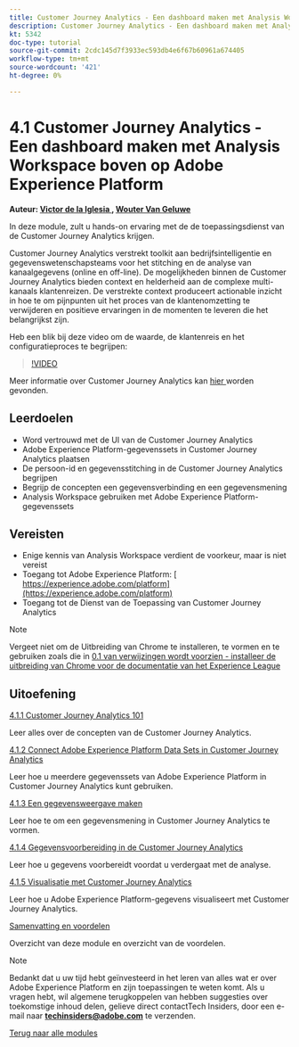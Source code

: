 ```yaml
---
title: Customer Journey Analytics - Een dashboard maken met Analysis Workspace boven op Adobe Experience Platform
description: Customer Journey Analytics - Een dashboard maken met Analysis Workspace boven op Adobe Experience Platform
kt: 5342
doc-type: tutorial
source-git-commit: 2cdc145d7f3933ec593db4e6f67b60961a674405
workflow-type: tm+mt
source-wordcount: '421'
ht-degree: 0%

---
```


# 4.1 Customer Journey Analytics - Een dashboard maken met Analysis Workspace boven op Adobe Experience Platform

**Auteur: [ Victor de la Iglesia ](https://www.linkedin.com/in/victordelaiglesia/), [ Wouter Van Geluwe ](https://www.linkedin.com/in/woutervangeluwe/)**

In deze module, zult u hands-on ervaring met de de toepassingsdienst van de Customer Journey Analytics krijgen.

Customer Journey Analytics verstrekt toolkit aan bedrijfsintelligentie en gegevenswetenschapsteams voor het stitching en de analyse van kanaalgegevens (online en off-line). De mogelijkheden binnen de Customer Journey Analytics bieden context en helderheid aan de complexe multi-kanaals klantenreizen. De verstrekte context produceert actionable inzicht in hoe te om pijnpunten uit het proces van de klantenomzetting te verwijderen en positieve ervaringen in de momenten te leveren die het belangrijkst zijn.


Heb een blik bij deze video om de waarde, de klantenreis en het configuratieproces te begrijpen:

>[!VIDEO](https://video.tv.adobe.com/v/327188?quality=12&learn=on)

Meer informatie over Customer Journey Analytics kan [ hier ](https://spark.adobe.com/page/t62eiRu9l6iWJ/) worden gevonden.

## Leerdoelen

- Word vertrouwd met de UI van de Customer Journey Analytics
- Adobe Experience Platform-gegevenssets in Customer Journey Analytics plaatsen
- De persoon-id en gegevensstitching in de Customer Journey Analytics begrijpen
- Begrijp de concepten een gegevensverbinding en een gegevensmening
- Analysis Workspace gebruiken met Adobe Experience Platform-gegevenssets

## Vereisten

- Enige kennis van Analysis Workspace verdient de voorkeur, maar is niet vereist
- Toegang tot Adobe Experience Platform: [ https://experience.adobe.com/platform](https://experience.adobe.com/platform)
- Toegang tot de Dienst van de Toepassing van Customer Journey Analytics

>[!NOTE]
>
>Vergeet niet om de Uitbreiding van Chrome te installeren, te vormen en te gebruiken zoals die in [ 0.1 van verwijzingen wordt voorzien - installeer de uitbreiding van Chrome voor de documentatie van het Experience League ](../../gettingstarted/gettingstarted/ex1.md)

## Uitoefening

[4.1.1 Customer Journey Analytics 101](./ex1.md)

Leer alles over de concepten van de Customer Journey Analytics.

[4.1.2 Connect Adobe Experience Platform Data Sets in Customer Journey Analytics](./ex2.md)

Leer hoe u meerdere gegevenssets van Adobe Experience Platform in Customer Journey Analytics kunt gebruiken.

[4.1.3 Een gegevensweergave maken](./ex3.md)

Leer hoe te om een gegevensmening in Customer Journey Analytics te vormen.

[4.1.4 Gegevensvoorbereiding in de Customer Journey Analytics](./ex4.md)

Leer hoe u gegevens voorbereidt voordat u verdergaat met de analyse.

[4.1.5 Visualisatie met Customer Journey Analytics](./ex5.md)

Leer hoe u Adobe Experience Platform-gegevens visualiseert met Customer Journey Analytics.

[Samenvatting en voordelen](./summary.md)

Overzicht van deze module en overzicht van de voordelen.

>[!NOTE]
>
>Bedankt dat u uw tijd hebt geïnvesteerd in het leren van alles wat er over Adobe Experience Platform en zijn toepassingen te weten komt. Als u vragen hebt, wil algemene terugkoppelen van hebben suggesties over toekomstige inhoud delen, gelieve direct contactTech Insiders, door een e-mail naar **techinsiders@adobe.com** te verzenden.

[Terug naar alle modules](../../../overview.md)
